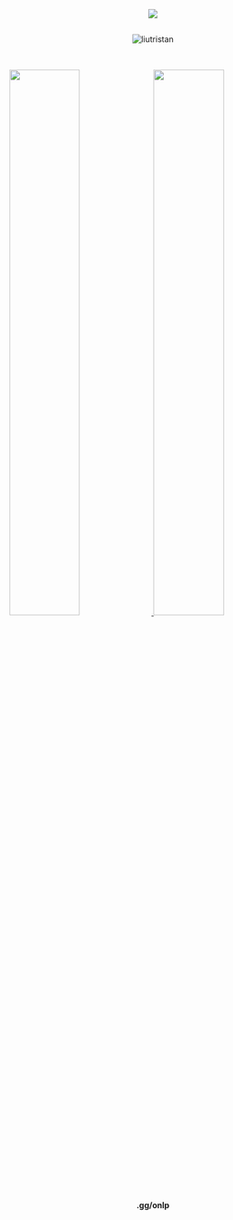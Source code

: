 <p align="center"> <img src="![](https://komarev.com/ghpvc/?username=liutristan)"/> </p>
<p href="Tukz" align="center">
    <img alt="" src=https://lanyard.cnrad.dev/api/246309175523672064>

</p>
<p align="center"> <img src="https://gpvc.arturio.dev/liutristan" alt="liutristan" /> </p>

<br/>
<p align="left">
  <a href="https://cloudcant.github.io">
  <img width="49.5%" src="https://github-readme-stats.vercel.app/api?username=liutristan&show_icons=true&theme=tokyonight&hide_border=true" />
    <img width="49.5%" src="https://github-readme-streak-stats.herokuapp.com/?user=tukz1&theme=tokyonight&hide_border=true" />
  </a>
</p>
<br>

<div align="center"><h4>.gg/onlp<h4/></div>  


